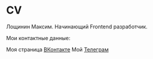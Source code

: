 # CV

Лощинин Максим. Начинающий Frontend разработчик.

Мои контактные данные:

Моя страница [ВКонтакте](https://vk.com/id426876453)
Мой [Телеграм](https://t.me/MaximRus91)
